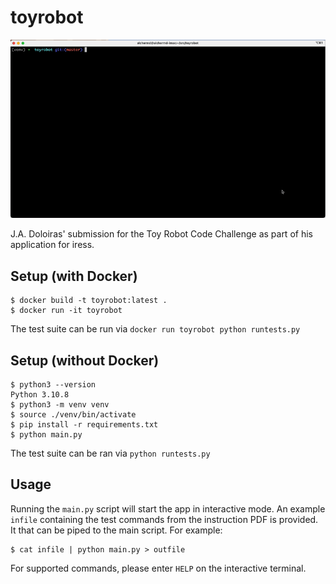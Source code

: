 # toyrobot

![](./notes/toyrobot.gif)

J.A. Doloiras' submission for the Toy Robot Code Challenge as part of his application for iress.

## Setup (with Docker)

```console
$ docker build -t toyrobot:latest .
$ docker run -it toyrobot
```

The test suite can be run via `docker run toyrobot python runtests.py`

## Setup (without Docker)

```console
$ python3 --version 
Python 3.10.8
$ python3 -m venv venv
$ source ./venv/bin/activate
$ pip install -r requirements.txt
$ python main.py
```

The test suite can be ran via `python runtests.py`

## Usage

Running the `main.py` script will start the app in interactive mode. An example `infile` containing the test commands 
from the instruction PDF is provided. It that can be piped to the main script. For example:

```console
$ cat infile | python main.py > outfile
```

For supported commands, please enter `HELP` on the interactive terminal.